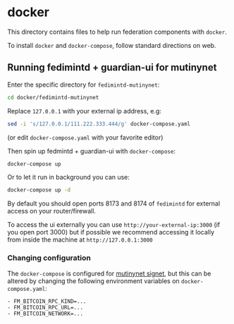 # docker

This directory contains files to help run federation components with `docker`.

To install `docker` and `docker-compose`, follow standard directions on web.

## Running fedimintd + guardian-ui for mutinynet

Enter the specific directory for `fedimintd-mutinynet`:

```bash
cd docker/fedimintd-mutinynet
```

Replace `127.0.0.1` with your external ip address, e.g:

```bash
sed -i 's/127.0.0.1/111.222.333.444/g' docker-compose.yaml
```

(or edit `docker-compose.yaml` with your favorite editor)

Then spin up fedmintd + guardian-ui with `docker-compose`:

```bash
docker-compose up
```

Or to let it run in background you can use:

```bash
docker-compose up -d
```

By default you should open ports 8173 and 8174 of `fedimintd` for external access on your router/firewall.

To access the ui externally you can use `http://your-external-ip:3000` (if you open port 3000) but if possible we recommend accessing it locally from inside the machine at `http://127.0.0.1:3000`

### Changing configuration

The `docker-compose` is configured for [mutinynet signet](https://blog.mutinywallet.com/mutinynet/), but this can be altered by changing the following environment variables on `docker-compose.yaml`:

```
- FM_BITCOIN_RPC_KIND=...
- FM_BITCOIN_RPC_URL=...
- FM_BITCOIN_NETWORK=...
```
